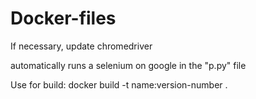 # Docker-files
 
If necessary, update chromedriver

automatically runs a selenium on google in the "p.py" file

Use for build: 
 docker build -t  name:version-number .
